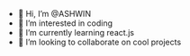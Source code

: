 - 👋 Hi, I’m @ASHWIN
- 👀 I’m interested in coding
- 🌱 I’m currently learning react.js
- 💞️ I’m looking to collaborate on cool projects


<!---
ASHWIN-Jsdev/ASHWIN-Jsdev is a ✨ special ✨ repository because its `README.md` (this file) appears on your GitHub profile.
You can click the Preview link to take a look at your changes.
--->
